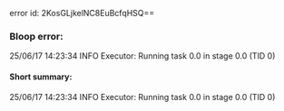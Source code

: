 error id: 2KosGLjkelNC8EuBcfqHSQ==
### Bloop error:

25/06/17 14:23:34 INFO Executor: Running task 0.0 in stage 0.0 (TID 0)
#### Short summary: 

25/06/17 14:23:34 INFO Executor: Running task 0.0 in stage 0.0 (TID 0)